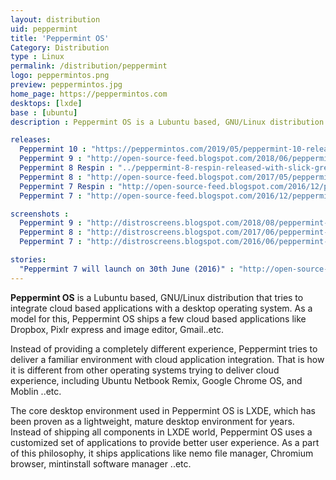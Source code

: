 ```yaml
---
layout: distribution
uid: peppermint
title: 'Peppermint OS'
Category: Distribution
type : Linux
permalink: /distribution/peppermint
logo: peppermintos.png
preview: peppermintos.jpg
home_page: https://peppermintos.com
desktops: [lxde]
base : [ubuntu]
description : Peppermint OS is a Lubuntu based, GNU/Linux distribution that tries to integrate cloud based applications with a desktop operating system.

releases:
  Peppermint 10 : "https://peppermintos.com/2019/05/peppermint-10-released/"
  Peppermint 9 : "http://open-source-feed.blogspot.com/2018/06/peppermint-os-9-released-with-ubuntu.html"
  Peppermint 8 Respin : "../peppermint-8-respin-released-with-slick-greeter-updated-themes-more/"
  Peppermint 8 : "http://open-source-feed.blogspot.com/2017/05/peppermint-os-8-released-with-linux.html"
  Peppermint 7 Respin : "http://open-source-feed.blogspot.com/2016/12/peppermint-7-respin-released.html"
  Peppermint 7 : "http://open-source-feed.blogspot.com/2016/12/peppermint-7-respin-released.html"

screenshots :
  Peppermint 9 : "http://distroscreens.blogspot.com/2018/08/peppermint-os-9-screenshots.html"
  Peppermint 8 : "http://distroscreens.blogspot.com/2017/06/peppermint-os-8-screenshots.html"
  Peppermint 7 : "http://distroscreens.blogspot.com/2016/06/peppermint-os-7-screenshots.html"

stories:
  "Peppermint 7 will launch on 30th June (2016)" : "http://open-source-feed.blogspot.com/2016/06/peppermint-os-7-will-launch-on-30th-june.html"
---
```


**Peppermint OS** is a Lubuntu based, GNU/Linux distribution that tries to integrate cloud based applications with a desktop operating system. As a model for this, Peppermint OS ships a few cloud based applications like Dropbox, Pixlr express and image editor, Gmail..etc.

Instead of providing a completely different experience, Peppermint tries to deliver a familiar environment with cloud application integration. That is how it is different from other operating systems trying to deliver cloud experience, including  Ubuntu Netbook Remix, Google Chrome OS, and Moblin ..etc.

The core desktop environment used in Peppermint OS is LXDE, which has been proven as a lightweight, mature desktop environment for years. Instead of shipping all components in LXDE world, Peppermint OS uses a customized set of applications to provide better user experience. As a part of this philosophy, it ships applications like nemo file manager, Chromium browser, mintinstall software manager ..etc.
